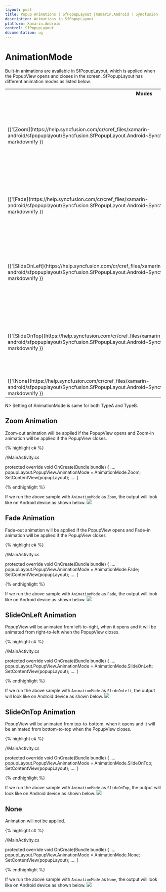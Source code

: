 ```yaml
---
layout: post
title: Popup Animations | SfPopupLayout |Xamarin.Android | Syncfusion
description: Animations in SfPopupLayout
platform: Xamarin.Android
control: SfPopupLayout
documentation: ug
--- 
```


# AnimationMode

Built-in animations are available in SfPopupLayout, which is applied when the PopupView opens and closes in the screen.
SfPopupLayout has different animation modes as listed below.

<table>
<tr>
<th> Modes </th>
<th> Description </th>
</tr>
<tr>
<td> {{'[Zoom](https://help.syncfusion.com/cr/cref_files/xamarin-android/sfpopuplayout/Syncfusion.SfPopupLayout.Android~Syncfusion.Android.PopupLayout.AnimationMode.html)'| markdownify }} </td>
<td>  Zoom-out animation will be applied if the PopupView opens and zoom-in animation will be applied if the PopupView closes. This is the default AnimationMode</td>
</tr>
<tr>
<td> {{'[Fade](https://help.syncfusion.com/cr/cref_files/xamarin-android/sfpopuplayout/Syncfusion.SfPopupLayout.Android~Syncfusion.Android.PopupLayout.AnimationMode.html)'| markdownify }} </td>
<td>  Fade-out animation will be applied if the PopupView opens and Fade-in animation will be applied if the PopupView closes</td>
</tr>
<tr>
<td> {{'[SlideOnLeft](https://help.syncfusion.com/cr/cref_files/xamarin-android/sfpopuplayout/Syncfusion.SfPopupLayout.Android~Syncfusion.Android.PopupLayout.AnimationMode.html)'| markdownify }} </td>
<td>  PopupView will be animated from left-to-right, when it opens and it will be animated from right-to-left when the PopupView closes.</td>
</tr>
<tr>
<td> {{'[SlideOnTop](https://help.syncfusion.com/cr/cref_files/xamarin-android/sfpopuplayout/Syncfusion.SfPopupLayout.Android~Syncfusion.Android.PopupLayout.AnimationMode.html)'| markdownify }} </td>
<td>  PopupView will be animated from top-to-bottom, when it opens and it will be animated from bottom-to-top when the PopupView closes.</td>
</tr>
<tr>
<td> {{'[None](https://help.syncfusion.com/cr/cref_files/xamarin-android/sfpopuplayout/Syncfusion.SfPopupLayout.Android~Syncfusion.Android.PopupLayout.AnimationMode.html)'| markdownify }} </td>
<td>  Animation will not be applied.</td>
</tr>
</table>

N> Setting of AnimationMode is same for both TypeA and TypeB.

## Zoom Animation

Zoom-out animation will be applied if the PopupView opens and Zoom-in animation will be applied if the PopupView closes.

{% highlight c# %}

//MainActivity.cs

protected override void OnCreate(Bundle bundle)
{
	....
    popupLayout.PopupView.AnimationMode = AnimationMode.Zoom;
    SetContentView(popupLayout);
    ....
}

{% endhighlight %}

If we run the above sample with `AnimationMode` as `Zoom`, the output will look like on Android device as shown below.
![](GettingStarted_images/ZoomAnimation.gif)

## Fade Animation

Fade-out animation will be applied if the PopupView opens and Fade-in animation will be applied if the PopupView closes

{% highlight c# %}

//MainActivity.cs

protected override void OnCreate(Bundle bundle)
{
	....
    popupLayout.PopupView.AnimationMode = AnimationMode.Fade;
    SetContentView(popupLayout);
    ....
}

{% endhighlight %}

If we run the above sample with `AnimationMode` as `Fade`, the output will look like on Android device as shown below.
![](GettingStarted_images/FadeAnimation.gif)

## SlideOnLeft Animation

PopupView will be animated from left-to-right, when it opens and it will be animated from right-to-left when the PopupView closes.

{% highlight c# %}

//MainActivity.cs

protected override void OnCreate(Bundle bundle)
{
	....
    popupLayout.PopupView.AnimationMode = AnimationMode.SlideOnLeft;
    SetContentView(popupLayout);
    ....
}

{% endhighlight %}

If we run the above sample with `AnimationMode` as `SlideOnLeft`, the output will look like on Android device as shown below.
![](GettingStarted_images/SlideOnLeftAnimation.gif)

## SlideOnTop Animation

PopupView will be animated from top-to-bottom, when it opens and it will be animated from bottom-to-top when the PopupView closes.

{% highlight c# %}

//MainActivity.cs

protected override void OnCreate(Bundle bundle)
{
	....
    popupLayout.PopupView.AnimationMode = AnimationMode.SlideOnTop;
    SetContentView(popupLayout);
    ....
}

{% endhighlight %}

If we run the above sample with `AnimationMode` as `SlideOnTop`, the output will look like on Android device as shown below.
![](GettingStarted_images/SlideOnTopAnimation.gif)

## None

Animation will not be applied.

{% highlight c# %}

//MainActivity.cs

protected override void OnCreate(Bundle bundle)
{
	....
    popupLayout.PopupView.AnimationMode = AnimationMode.None;
    SetContentView(popupLayout);
    ....
}

{% endhighlight %}

If we run the above sample with `AnimationMode` as `None`, the output will look like on Android device as shown below.
![](GettingStarted_images/AnimationMode_None.gif)